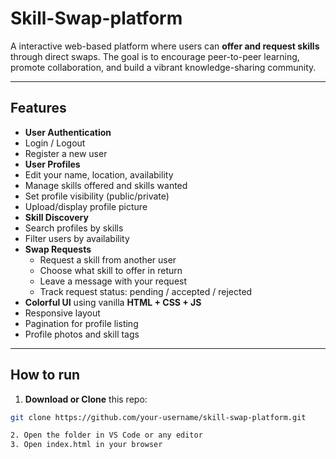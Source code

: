 # Skill-Swap-platform

A interactive web-based platform where users can **offer and request skills** through direct swaps. The goal is to encourage peer-to-peer learning, promote collaboration, and build a vibrant knowledge-sharing community.

---

## Features

-  **User Authentication**
  - Login / Logout
  - Register a new user
-  **User Profiles**
  - Edit your name, location, availability
  - Manage skills offered and skills wanted
  - Set profile visibility (public/private)
  - Upload/display profile picture
-  **Skill Discovery**
  - Search profiles by skills
  - Filter users by availability
- **Swap Requests**
  - Request a skill from another user
  - Choose what skill to offer in return
  - Leave a message with your request
  - Track request status: pending / accepted / rejected
-  **Colorful UI** using vanilla **HTML + CSS + JS**
  - Responsive layout
  - Pagination for profile listing
  - Profile photos and skill tags

---


## How to run
1.  **Download or Clone** this repo:
   ```bash
   git clone https://github.com/your-username/skill-swap-platform.git

2. Open the folder in VS Code or any editor
3. Open index.html in your browser





